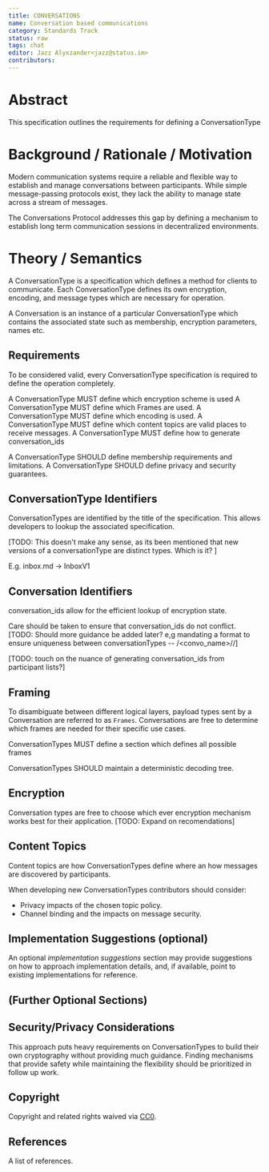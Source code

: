```yaml
---
title: CONVERSATIONS
name: Conversation based communications 
category: Standards Track
status: raw
tags: chat
editor: Jazz Alyxzander<jazz@status.im>
contributors:
---
```

# Abstract

This specification outlines the requirements for defining a ConversationType

# Background / Rationale / Motivation

Modern communication systems require a reliable and flexible way to establish and manage conversations between participants. 
While simple message-passing protocols exist, they lack the ability to manage state across a stream of messages.

The Conversations Protocol addresses this gap by defining a mechanism to establish long term communication sessions in decentralized environments.


# Theory / Semantics

A ConversationType is a specification which defines a method for clients to communicate.
Each ConversationType defines its own encryption, encoding, and message types which are necessary for operation.   

A Conversation is an instance of a particular ConversationType which contains the associated state such as membership, encryption parameters, names etc.  

## Requirements
To be considered valid, every ConversationType specification is required to define the operation completely. 

A ConversationType MUST define which encryption scheme is used
A ConversationType MUST define which Frames are used.
A ConversationType MUST define which encoding is used.
A ConversationType MUST define which content topics are valid places to receive messages.
A ConversationType MUST define how to generate conversation_ids

A ConversationType SHOULD define membership requirements and limitations.
A ConversationType SHOULD define privacy and security guarantees.


## ConversationType Identifiers
ConversationTypes are identified by the title of the specification. This allows developers to lookup the associated specification.

[TODO: This doesn't make any sense, as its been mentioned that new versions of a conversationType are distinct types. Which is it? ]

E.g. inbox.md -> InboxV1

## Conversation Identifiers

conversation_ids allow for the efficient lookup of encryption state. 

Care should be taken to ensure that conversation_ids do not conflict.
[TODO: Should more guidance be added later? e,g  mandating a format to ensure uniqueness between conversationTypes -- /<convo_name>/<version>/<ident>]

[TODO: touch on the nuance of generating conversation_ids from participant lists?]


## Framing
To disambiguate between different logical layers, payload types sent by a Conversation are referred to as `Frames`.
Conversations are free to determine which frames are needed for their specific use cases.

ConversationTypes MUST define a section which defines all possible frames 

ConversationTypes SHOULD maintain a deterministic decoding tree.


## Encryption
Conversation types are free to choose which ever encryption mechanism works best for their application. 
[TODO: Expand on recomendations]


## Content Topics
Content topics are how ConversationTypes define where an how messages are discovered by participants. 

When developing new ConversationTypes contributors should consider:
- Privacy impacts of the chosen topic policy.
- Channel binding and the impacts on message security.



## Implementation Suggestions (optional)
An optional *implementation suggestions* section may provide suggestions on how to approach implementation details, and, 
if available, point to existing implementations for reference.


## (Further Optional Sections)


## Security/Privacy Considerations

This approach puts heavy requirements on ConversationTypes to build their own cryptography without providing much guidance. Finding mechanisms that provide safety while maintaining the flexibility should be prioritized in follow up work.

## Copyright

Copyright and related rights waived via [CC0](https://creativecommons.org/publicdomain/zero/1.0/).

## References

A list of references.
